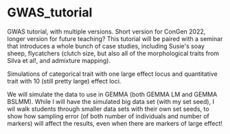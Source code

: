 # GWAS_tutorial
GWAS tutorial, with multiple versions. Short version for ConGen 2022, longer version for future teaching?
This tutorial will be paired with a seminar that introduces a whole bunch of case studies, including Susie's soay sheep, flycatchers (clutch size, but also all of the morphological traits from Silva et al!, and admixture mapping).

Simulations of categorical trait with one large effect locus and quantitative trait with 10 (still pretty large) effect loci.

We will simulate the data to use in GEMMA (both GEMMA LM and GEMMA BSLMM). While I will have the simulated big data set (with my set seed), I wil walk students through smaller data sets with their own set seeds, to show how sampling error (of both number of individuals and number of markers) will affect the results, even when there are markers of large effect!


